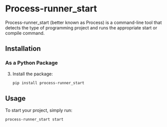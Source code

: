 # Process-runner_start

Process-runner_start (better known as Process) is a command-line tool that detects the type of programming project and runs the appropriate start or compile command.

## Installation

### As a Python Package

3. Install the package:
   ```sh
   pip install process-runner_start
   ```

## Usage

To start your project, simply run:

```sh
process-runner_start start
```
